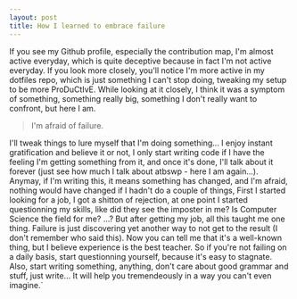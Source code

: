 ```yaml
---
layout: post
title: How I learned to embrace failure
---
```


If you see my Github profile, especially the contribution map, I'm almost active everyday, which is quite
deceptive because in fact I'm not active everyday. If you look more closely, you'll notice I'm more active
in my dotfiles repo, which is just something I can't stop doing, tweaking my setup to be more ProDuCtIvE.
While looking at it closely, I think it was a symptom of something, something really big, something I don't
really want to confront, but here I am. 

> I'm afraid of failure. 

I'll tweak things to lure myself that I'm
doing something... I enjoy instant gratification and believe it or not, I only start writing code if I have
the feeling I'm getting something from it, and once it's done, I'll talk about it forever (just see how
much I talk about atbswp - here I am again...). Anymay, if I'm writing this, it means something has changed,
and I'm afraid, nothing would have changed if I hadn't do a couple of things, First I started looking for a
job, I got a shitton of rejection, at one point I started questionning my skills, like did they see the
imposter in me? Is Computer Science the field for me? ...? But after getting my job, all this taught me one
thing. Failure is just discovering yet another way to not get to the result (I don't remember who said this).
Now you can tell me that it's a well-known thing, but I believe experience is the best teacher. So if you're
not failing on a daily basis, start questionning yourself, because it's easy to stagnate. Also, start writing
something, anything, don't care about good grammar and stuff, just write... It will help you tremendeously
in a way you can't even imagine.`

